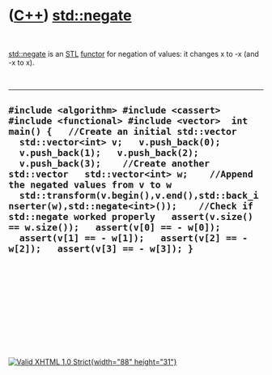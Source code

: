 



 

 

 

 

 

([C++](Cpp.htm)) [std::negate](CppNegate.htm)
=============================================

 

[std::negate](CppNegate.htm) is an [STL](CppStl.htm)
[functor](CppFunctor.htm) for negation of values: it changes x to -x
(and -x to x).

 

  ------------------------------------------------------------------------------------------------------------------------------------------------------------------------------------------------------------------------------------------------------------------------------------------------------------------------------------------------------------------------------------------------------------------------------------------------------------------------------------------------------------------------------------------------------------------------------------------------------
  ` #include <algorithm> #include <cassert> #include <functional> #include <vector>  int main() {   //Create an initial std::vector   std::vector<int> v;   v.push_back(0);   v.push_back(1);   v.push_back(2);   v.push_back(3);    //Create another std::vector   std::vector<int> w;    //Append the negated values from v to w   std::transform(v.begin(),v.end(),std::back_inserter(w),std::negate<int>());    //Check if std::negate worked properly   assert(v.size() == w.size());   assert(v[0] == - w[0]);   assert(v[1] == - w[1]);   assert(v[2] == - w[2]);   assert(v[3] == - w[3]); } `
  ------------------------------------------------------------------------------------------------------------------------------------------------------------------------------------------------------------------------------------------------------------------------------------------------------------------------------------------------------------------------------------------------------------------------------------------------------------------------------------------------------------------------------------------------------------------------------------------------------

 

 

 

 

 





 

[![Valid XHTML 1.0 Strict](valid-xhtml10.png){width="88"
height="31"}](http://validator.w3.org/check?uri=referer)
